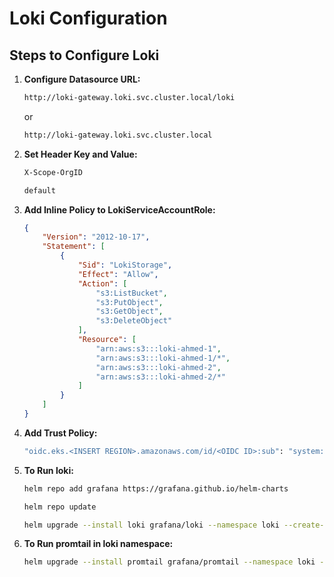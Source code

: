 # Loki Configuration

## Steps to Configure Loki

1. **Configure Datasource URL:**
    ```bash
    http://loki-gateway.loki.svc.cluster.local/loki
    ```
    or 
    ```bash
    http://loki-gateway.loki.svc.cluster.local
    ```

2. **Set Header Key and Value:**
    ```bash
    X-Scope-OrgID
    ```
    
    ```bash
    default
    ```

3. **Add Inline Policy to LokiServiceAccountRole:**
    ```json
    {
        "Version": "2012-10-17",
        "Statement": [
            {
                "Sid": "LokiStorage",
                "Effect": "Allow",
                "Action": [
                    "s3:ListBucket",
                    "s3:PutObject",
                    "s3:GetObject",
                    "s3:DeleteObject"
                ],
                "Resource": [
                    "arn:aws:s3:::loki-ahmed-1",
                    "arn:aws:s3:::loki-ahmed-1/*",
                    "arn:aws:s3:::loki-ahmed-2",
                    "arn:aws:s3:::loki-ahmed-2/*"
                ]
            }
        ]
    }
    ```

4. **Add Trust Policy:**
    ```bash
    "oidc.eks.<INSERT REGION>.amazonaws.com/id/<OIDC ID>:sub": "system:serviceaccount:loki:loki"
    ```
5. **To Run loki:**
   ```bash
   helm repo add grafana https://grafana.github.io/helm-charts
   ```
   ```bash
   helm repo update
   ```
   ```bash
   helm upgrade --install loki grafana/loki --namespace loki --create-namespace -f loki-values.yaml
   ```
6. **To Run promtail in loki namespace:**
   ```bash
   helm upgrade --install promtail grafana/promtail --namespace loki --create-namespace -f promtail-values.yaml
   ```
   
